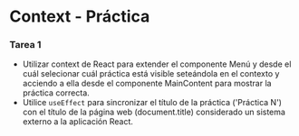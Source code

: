 # Context - Práctica

### Tarea 1

- Utilizar context de React para extender el componente Menú y desde el cuál selecionar cuál práctica está visible seteándola en el contexto y acciendo a ella desde el componente MainContent para mostrar la práctica correcta.
- Utilice `useEffect` para sincronizar el título de la práctica ('Práctica N') con el título de la página web (document.title) considerado un sistema externo a la aplicación React.
